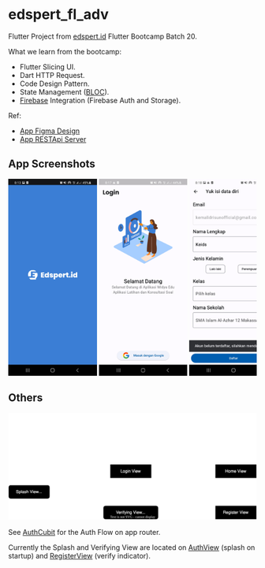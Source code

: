 # edspert_fl_adv

Flutter Project from [edspert.id](https://edspert.id) Flutter Bootcamp Batch 20.

What we learn from the bootcamp:

- Flutter Slicing UI.
- Dart HTTP Request.
- Code Design Pattern.
- State Management ([BLOC](https://bloclibrary.dev/)).
- [Firebase](https://firebase.google.com/) Integration (Firebase Auth and
  Storage).

Ref:

- [App Figma Design](https://www.figma.com/file/vht1hANiGM1sFld1zidoCG/Bootcamp-Flutter-Edspert)
- [App RESTApi Server](https://documenter.getpostman.com/view/17757271/2s847FwEJx)

## App Screenshots

<div style="overflow-x: scroll; white-space: nowrap;">
    <img src="repo-assets/screenshots/v0.4.1-splash.jpg"
      height="400" />
    <img src="repo-assets/screenshots/v0.4.1-login.jpg" 
      height="400" />
    <img src="repo-assets/screenshots/v0.4.1-register.jpg" 
      height="400" />
    <img src="repo-assets/screenshots/v0.4.1-home.jpg" 
      height="400" />
    <img src="repo-assets/screenshots/v0.4.1-profile.jpg" 
      height="400" />
    <img src="repo-assets/screenshots/v0.4.1-courses.jpg" 
      height="400" />
    <img src="repo-assets/screenshots/v0.4.1-exercises.jpg" 
      height="400" />
    <img src="repo-assets/screenshots/v0.4.1-exercises-not-found.jpg" 
      height="400" />
</div>

## Others

![auth-flow](repo-assets/edspert-fl-adv-auth-flow.svg)

See [AuthCubit](lib/interfaces/providers/res/auth/auth_cubit.dart) for the Auth
Flow on app router.

Currently the Splash and Verifying View are located on
[AuthView](lib/interfaces/views/auth/auth_view.dart) (splash on startup) and
[RegisterView](lib/interfaces/views/auth/register_view/register_view.dart)
(verify indicator).
